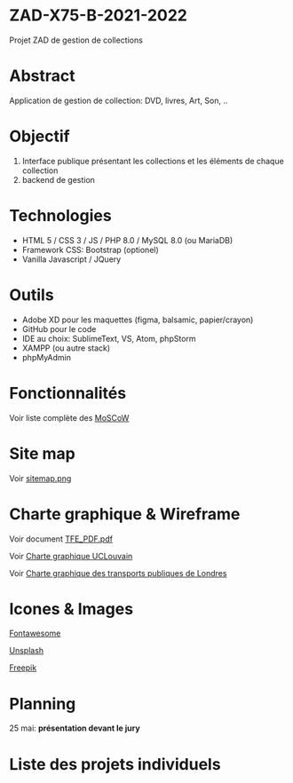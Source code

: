 # ZAD-X75-B-2021-2022
Projet ZAD de gestion de collections


# Abstract
Application de gestion de collection: DVD, livres, Art, Son, ..

# Objectif
1. Interface publique présentant les collections et les éléments de chaque collection
2. backend de gestion

# Technologies
- HTML 5 / CSS 3 / JS / PHP 8.0 / MySQL 8.0 (ou MariaDB)
- Framework CSS: Bootstrap (optionel)
- Vanilla Javascript / JQuery


# Outils
- Adobe XD pour les maquettes (figma, balsamic, papier/crayon)
- GitHub pour le code
- IDE au choix: SublimeText, VS, Atom, phpStorm
- XAMPP (ou autre stack)
- phpMyAdmin


# Fonctionnalités
Voir liste complète des [MoSCoW](https://github.com/HexMakina/ZAD-X75-B-2021-2022/blob/main/features.md)

# Site map
Voir [sitemap.png](https://github.com/HexMakina/ZAD-X75-B-2021-2022/blob/main/sitemap.png)

# Charte graphique & Wireframe
Voir document [TFE_PDF.pdf](https://github.com/HexMakina/ZAD-X75-B-2021-2022/blob/main/TFE_PDF.pdf)

Voir [Charte graphique UCLouvain](https://uclouvain.be/fr/decouvrir/charte-graphique-uclouvain.html)

Voir [Charte graphique des transports publiques de Londres](https://github.com/HexMakina/ZAD-X75-B-2021-2022/blob/main/vcs-basic-elements.pdf)


# Icones & Images
[Fontawesome](https://fontawesome.com/v5.15/icons?d=gallery&p=2)

[Unsplash](https://unsplash.com/)

[Freepik](https://www.freepik.com/)

# Planning

25 mai: __présentation devant le jury__


# Liste des projets individuels

